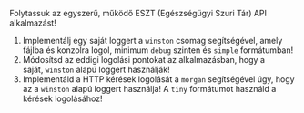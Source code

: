 Folytassuk az egyszerű, működő ESZT (Egészségügyi Szuri Tár) API alkalmazást!

1.  Implementálj egy saját loggert a `winston` csomag segítségével, amely fájlba és konzolra logol, minimum `debug` szinten és `simple` formátumban!
2.  Módosítsd az eddigi logolási pontokat az alkalmazásban, hogy a saját, `winston` alapú loggert használják!
3.  Implementáld a HTTP kérések logolását a `morgan` segítségével úgy, hogy az a `winston` alapú loggert használja! A `tiny` formátumot használd a kérések logolásához!